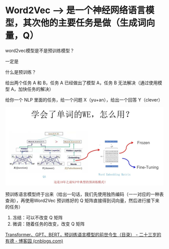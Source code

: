 # Word2Vec --> 是一个神经网络语言模型，其次他的主要任务是做（生成词向量，Q）

word2vec模型是不是预训练模型？

 一定是

什么是预训练？

给出两个任务 A 和 B，任务 A 已经做出了模型 A，任务 B 无法解决（通过使用模型 A，加快任务的解决）

给你一个 NLP 里面的任务，给一个问题 X（yu+an），给出一个回答 Y（clever）


![](./img/02-1.png)

预训练语言模型终于出来（给出一句话，我们先使用独热编码（一一对应的一种表查询），再使用Word2Vec 预训练好的 Q 矩阵直接得到词向量，然后进行接下来的任务）

1. 冻结：可以不改变 Q 矩阵
2. 微调：随着任务的改变，改变 Q 矩阵

[Transformer、GPT、BERT，预训练语言模型的前世今生（目录） - 二十三岁的有德 - 博客园 (cnblogs.com)](https://www.cnblogs.com/nickchen121/p/15105048.html)